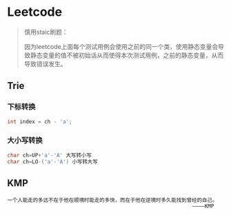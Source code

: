 # Leetcode

> 慎用staic刷题：
>
> 因为leetcode上面每个测试用例会使用之前的同一个类，使用静态变量会导致静态变量的值不被初始话从而使得本次测试用例，之前的静态变量，从而导致错误发生。

## Trie

### 下标转换

```java
int index = ch - 'a';
```

### 大小写转换

```java
char ch=UP+'a'-'A' 大写转小写
char ch=LO-('a'-'A') 小写转大写
```

## KMP

```
一个人能走的多远不在于他在顺境时能走的多快，而在于他在逆境时多久能找到曾经的自己。
                                                            ————KMP
```

